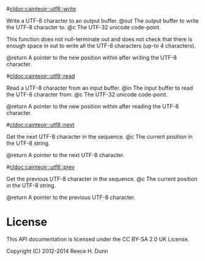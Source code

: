 #<cldoc:cainteoir::utf8::write>

Write a UTF-8 character to an output buffer.
@out The output buffer to write the UTF-8 character to.
@c   The UTF-32 unicode code-point.

This function does not null-terminate out and does not check that there is
enough space in out to write all the UTF-8 characters (up-to 4 characters).

@return A pointer to the new position within <out> after writing the UTF-8 character.

#<cldoc:cainteoir::utf8::read>

Read a UTF-8 character from an input buffer.
@in The input buffer to read the UTF-8 character from.
@c  The UTF-32 unicode code-point.

@return A pointer to the new position within <in> after reading the UTF-8 character.

#<cldoc:cainteoir::utf8::next>

Get the next UTF-8 character in the sequence.
@c The current position in the UTF-8 string.

@return A pointer to the next UTF-8 character.

#<cldoc:cainteoir::utf8::prev>

Get the previous UTF-8 character in the sequence.
@c The current position in the UTF-8 string.

@return A pointer to the previous UTF-8 character.

# License

This API documentation is licensed under the CC BY-SA 2.0 UK License.

Copyright (C) 2012-2014 Reece H. Dunn
